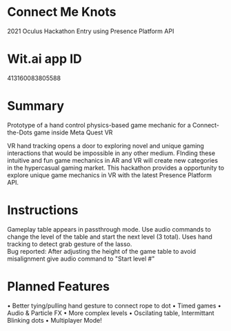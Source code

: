 # Connect Me Knots 
 2021 Oculus Hackathon Entry using Presence Platform API

# Wit.ai app ID
413160083805588 

# Summary
Prototype of a hand control physics-based game mechanic for a Connect-the-Dots game inside Meta Quest VR

VR hand tracking opens a door to exploring novel and unique gaming interactions that would be impossible in any other medium. FInding these intuitive and fun game mechanics in AR and VR will create new categories in the hypercasual gaming market. This hackathon provides a opportunity to explore unique game mechanics in VR with the latest Presence Platform API.

# Instructions
Gameplay table appears in passthrough mode. Use audio commands to change the level of the table and start the next level (3 total). Uses hand tracking to detect grab gesture of the lasso.  
Bug reported: After adjusting the height of the game table to avoid misalignment give audio command to "Start level #"

# Planned Features
• Better tying/pulling hand gesture to connect rope to dot
• Timed games
• Audio & Particle FX
• More complex levels
• Oscilating table, Intermittant Blinking dots
• Multiplayer Mode!
